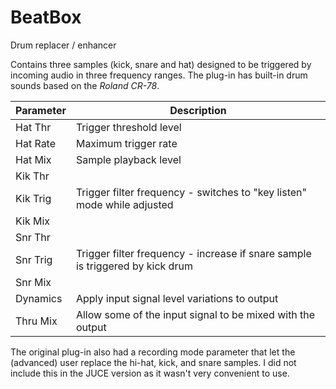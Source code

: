 # BeatBox

Drum replacer / enhancer

Contains three samples (kick, snare and hat) designed to be triggered by incoming audio in three frequency ranges. The plug-in has built-in drum sounds based on the *Roland CR-78*.

| Parameter | Description |
| --------- | ----------- |
| Hat Thr | Trigger threshold level |
| Hat Rate | Maximum trigger rate |
| Hat Mix | Sample playback level |
| Kik Thr | |
| Kik Trig | Trigger filter frequency - switches to "key listen" mode while adjusted |
| Kik Mix | |
| Snr Thr |  |
| Snr Trig | Trigger filter frequency - increase if snare sample is triggered by kick drum |
| Snr Mix | |
| Dynamics | Apply input signal level variations to output |
| Thru Mix | Allow some of the input signal to be mixed with the output |

The original plug-in also had a recording mode parameter that let the (advanced) user replace the hi-hat, kick, and snare samples. I did not include this in the JUCE version as it wasn't very convenient to use.
